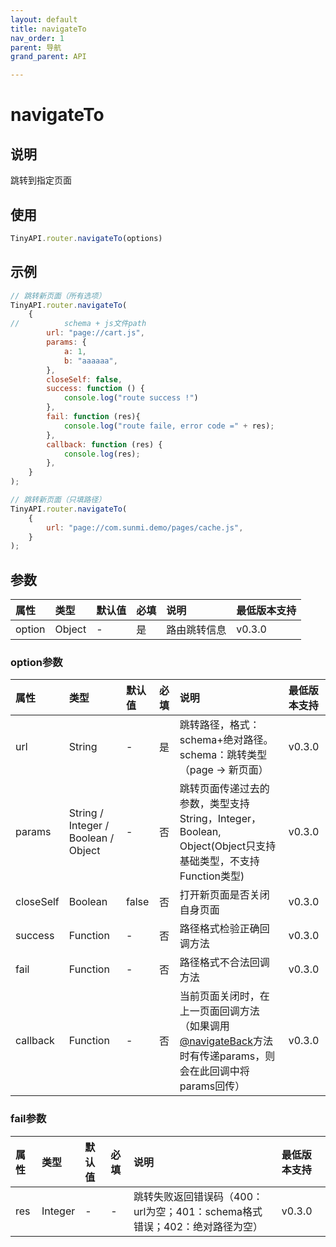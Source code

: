 ```yaml
---
layout: default
title: navigateTo
nav_order: 1
parent: 导航
grand_parent: API

---
```


# navigateTo
## 说明
跳转到指定页面

## 使用
```javascript
TinyAPI.router.navigateTo(options)
```

## 示例
```javascript
// 跳转新页面（所有选项）
TinyAPI.router.navigateTo(
    {
//			schema + js文件path
        url: "page://cart.js",
        params: {
            a: 1,
            b: "aaaaaa",
        },
        closeSelf: false,
        success: function () {
            console.log("route success !")
        },
        fail: function (res){
            console.log("route faile, error code =" + res);
        },
        callback: function (res) {
            console.log(res);
        },
    }
);

// 跳转新页面（只填路径）
TinyAPI.router.navigateTo(
    {
        url: "page://com.sunmi.demo/pages/cache.js",
    }
);
```

## 参数

| 属性 | 类型 | 默认值 | 必填 | 说明 | 最低版本支持 |
|:----|:----|:------|:-----|:----|:-----------|
| option | Object | - | 是 | 路由跳转信息 | v0.3.0 |

### option参数

| 属性 | 类型 | 默认值 | 必填 | 说明 | 最低版本支持 |
|:----|:----|:------|:-----|:----|:-----------|
| url | String | - | 是 | 跳转路径，格式：schema+绝对路径。schema：跳转类型（page -> 新页面） | v0.3.0 |
| params | String / Integer / Boolean / Object | - | 否 | 跳转页面传递过去的参数，类型支持String，Integer，Boolean, Object(Object只支持基础类型，不支持Function类型) | v0.3.0 |
| closeSelf | Boolean | false | 否 | 打开新页面是否关闭自身页面 | v0.3.0 |
| success | Function | - | 否 | 路径格式检验正确回调方法 | v0.3.0 |
| fail | Function | - | 否 | 路径格式不合法回调方法 | v0.3.0 |
| callback | Function | - | 否 | 当前页面关闭时，在上一页面回调方法（如果调用[@navigateBack](navigateBack)方法时有传递params，则会在此回调中将params回传） | v0.3.0 |

### fail参数

| 属性 | 类型 | 默认值 | 必填 | 说明 | 最低版本支持 |
|:----|:----|:------|:-----|:----|:-----------|
| res | Integer | - | - | 跳转失败返回错误码（400：url为空；401：schema格式错误；402：绝对路径为空） | v0.3.0 |

